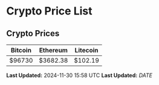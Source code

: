# Crypto Price List

## Crypto Prices
| Bitcoin | Ethereum | Litecoin |
| ------- | -------- | -------- |
| $96730 | $3682.38 | $102.19 |
**Last Updated:** 2024-11-30 15:58 UTC
**Last Updated:** $DATE$
